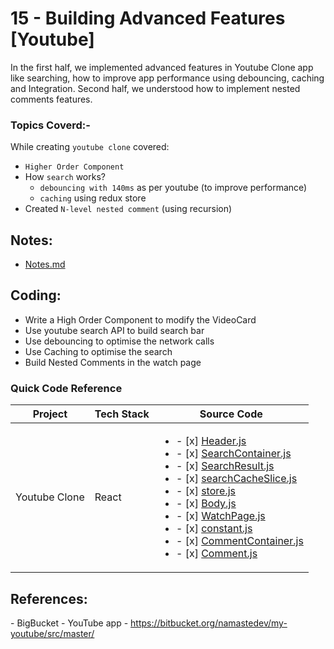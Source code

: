 # 15 - Building Advanced Features [Youtube]

In the first half, we implemented advanced features in Youtube Clone app like searching, how to improve app performance using debouncing, caching and Integration. Second half, we understood how to implement nested comments features.

### Topics Coverd:-

While creating `youtube clone` covered:
- `Higher Order Component`
- How `search` works?
	- `debouncing with 140ms` as per youtube (to improve performance)
	- `caching` using redux store 
- Created `N-level nested comment` (using recursion) 

## Notes:

- [Notes.md](https://github.com/deltanode/react-playground/blob/main/15-building-advanced-features/notes.md)

## Coding:

<ul>
	<li>Write a High Order Component to modify the VideoCard</li>
	<li>Use youtube search API to build search bar</li>
	<li>Use debouncing to optimise  the network calls</li>
	<li>Use Caching to optimise the search</li>
	<li>Build Nested Comments in the watch page</li>
</ul>

### Quick Code Reference

| Project | Tech Stack | Source Code |
| --- | --- | --- |
| Youtube Clone | React | <ul><li>- [x] [Header.js](./src/components/Header.js)</li><li>- [x] [SearchContainer.js](./src/components/SearchContainer.js)</li><li>- [x] [SearchResult.js](./src/components/SearchResult.js)</li><li>- [x] [searchCacheSlice.js](./src/utils/searchCacheSlice.js)</li><li>- [x] [store.js](./src/utils/store.js)</li><li>- [x] [Body.js](./src/components/Body.js)</li><li>- [x] [WatchPage.js](./src/components/WatchPage.js)</li><li>- [x] [constant.js](./src/utils/constant.js)</li><li>- [x] [CommentContainer.js](./src/components/CommentContainer.js)</li><li>- [x] [Comment.js](./src/components/Comment.js)</li></ul> |


## References:

<p>- BigBucket - YouTube app - <a href="https://bitbucket.org/namastedev/my-youtube/src/master/" rel="noreferrer noopener" role="button" tabindex="0" target="_blank" title="https://bitbucket.org/namastedev/my-youtube/src/master/">https://bitbucket.org/namastedev/my-youtube/src/master/</a></p>

